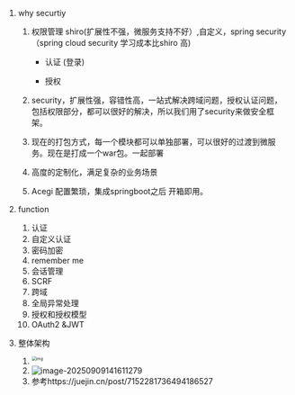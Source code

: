 1. why securtiy

   1. 权限管理 shiro(扩展性不强，微服务支持不好）,自定义，spring security  （spring cloud security 学习成本比shiro 高)

      - 认证 (登录)

      - 授权

   2. security，扩展性强，容错性高，一站式解决跨域问题，授权认证问题，包括权限部分，都可以很好的解决，所以我们用了security来做安全框架。

   3. 现在的打包方式，每一个模块都可以单独部署，可以很好的过渡到微服务。现在是打成一个war包。一起部署 

   4. 高度的定制化，满足复杂的业务场景

   5. Acegi 配置繁琐，集成springboot之后 开箱即用。

2. function

   1. 认证
   2. 自定义认证
   3. 密码加密
   4. remember me
   5. 会话管理
   6. SCRF
   7. 跨域
   8. 全局异常处理
   9. 授权和授权模型
   10. OAuth2 &JWT

3. 整体架构

   1. <img src="https://leslieyedoc.oss-cn-shanghai.aliyuncs.com/img/20250909-141325-8209378_9a96cd14-76c8-4b9d-8421-0c7f2fe07d4e.png" alt="img" style="zoom: 50%; float: left;" />
   2. ![image-20250909141611279](https://leslieyedoc.oss-cn-shanghai.aliyuncs.com/img/20250909-141615-image-20250909141611279.png)
   3. 参考https://juejin.cn/post/7152281736494186527

   

